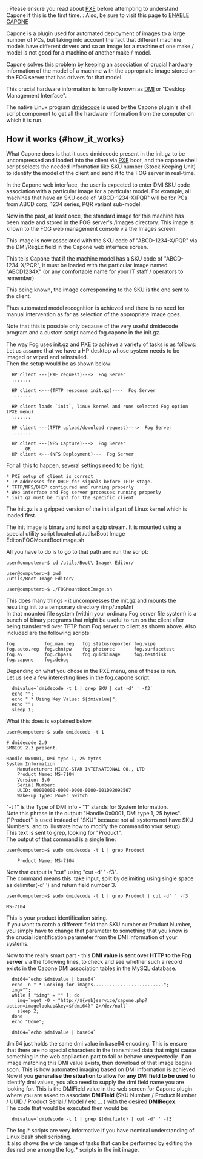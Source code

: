 :   Please ensure you read about [PXE](PXE "wikilink") before attempting
    to understand Capone if this is the first time.
:   Also, be sure to visit this page to [ENABLE
    CAPONE](Plugins:_Capone "wikilink")

Capone is a plugin used for automated deployment of images to a large
number of PCs, but taking into account the fact that different machine
models have different drivers and so an image for a machine of one make
/ model is not good for a machine of another make / model.

Capone solves this problem by keeping an association of crucial hardware
information of the model of a machine with the appropriate image stored
on the FOG server that has drivers for that model.

This crucial hardware information is formally known as
[DMI](http://en.wikipedia.org/wiki/Desktop_Management_Interface) or
\"Desktop Management Interface\".

The native Linux program [dmidecode](dmidecode "wikilink") is used by
the Capone plugin\'s shell script component to get all the hardware
information from the computer on which it is run.

## How it works {#how_it_works}

What Capone does is that it uses dmidecode present in the init.gz to be
uncompressed and loaded into the client via [PXE](PXE "wikilink") boot,
and the capone shell script selects the needed information like SKU
number (Stock Keeping Unit) to identify the model of the client and send
it to the FOG server in real-time.

In the Capone web interface, the user is expected to enter DMI SKU code
association with a particular image for a particular model. For example,
all machines that have an SKU code of \"ABCD-1234-X/PQR\" will be for
PCs from ABCD corp, 1234 series, PQR variant sub-model.

Now in the past, at least once, the standard image for this machine has
been made and stored in the FOG server\'s /images directory. This image
is known to the FOG web management console via the Images screen.

This image is now associated with the SKU code of \"ABCD-1234-X/PQR\"
via the DMI/RegEx field in the Capone web interface screen.

This tells Capone that if the machine model has a SKU code of
\"ABCD-1234-X/PQR\", it must be loaded with the particular image named
\"ABCD1234X\" (or any comfortable name for your IT staff / operators to
remember)

This being known, the image corresponding to the SKU is the one sent to
the client.

Thus automated model recognition is achieved and there is no need for
manual intervention as far as selection of the appropriate image goes.

Note that this is possible only because of the very useful dmidecode
program and a custom script named fog.capone in the init.gz.

The way Fog uses init.gz and PXE to achieve a variety of tasks is as
follows:\
Let us assume that we have a HP desktop whose system needs to be imaged
or wiped and reinstalled.\
Then the setup would be as shown below:

      HP client ---(PXE request)--->  Fog Server
      .......

      HP client <---(TFTP response init.gz)----  Fog Server
      .......

      HP client loads `init`, linux kernel and runs selected Fog option (PXE menu)
      .......

      HP client ---(TFTP upload/download request)--->  Fog Server
      .......

      HP client ---(NFS Capture)--->  Fog Server
           OR
      HP client <---(NFS Deployment)---  Fog Server

For all this to happen, several settings need to be right:

`* PXE setup of client is correct`\
`* IP addresses for DHCP for signals before TFTP stage.`\
`* TFTP/NFS/DHCP configured and running properly`\
`* Web interface and Fog server processes running properly`\
`* init.gz must be right for the specific client`

The init.gz is a gzipped version of the initial part of Linux kernel
which is loaded first.

The init image is binary and is not a gzip stream. It is mounted using a
special utility script located at /utils/Boot Image
Editor/FOGMountBootImage.sh

All you have to do is to go to that path and run the script:

    user@computer:~$ cd /utils/Boot\ Image\ Editor/

    user@computer:~$ pwd
    /utils/Boot Image Editor/

    user@computer:~$ ./FOGMountBootImage.sh

This does many things - it uncompresses the init.gz and mounts the
resulting init to a temporary directory /tmp/tmpMnt\
In that mounted file system (within your ordinary Fog server file
system) is a bunch of binary programs that might be useful to run on the
client after being transferred over TFTP from Fog server to client as
shown above. Also included are the following scripts:

    fog           fog.man.reg   fog.statusreporter fog.wipe
    fog.auto.reg  fog.chntpw    fog.photorec       fog.surfacetest
    fog.av        fog.chpass    fog.quickimage     fog.testdisk
    fog.capone    fog.debug     

Depending on what you chose in the PXE menu, one of these is run.\
Let us see a few interesting lines in the fog.capone script:

      dmivalue=`dmidecode -t 1 | grep SKU | cut -d' ' -f3`
      echo "";
      echo " * Using Key Value: ${dmivalue}";
      echo "";
      sleep 1;

What this does is explained below.

    user@computer:~$ sudo dmidecode -t 1

    # dmidecode 2.9
    SMBIOS 2.3 present.

    Handle 0x0001, DMI type 1, 25 bytes
    System Information
        Manufacturer: MICRO-STAR INTERNATIONAL CO., LTD
        Product Name: MS-7104
        Version: 3.0
        Serial Number:  
        UUID: 00000000-0000-0000-0000-001D92092567
        Wake-up Type: Power Switch

\"-t 1\" is the Type of DMI info - \"1\" stands for System Information.\
Note this phrase in the output: \"Handle 0x0001, DMI type 1, 25
bytes\".\
(\"Product\" is used instead of \"SKU\" because not all systems not have
SKU Numbers, and to illustrate how to modify the command to your setup)\
This text is sent to grep, looking for \"Product\".\
The output of that command is a single line:

    user@computer:~$ sudo dmidecode -t 1 | grep Product

        Product Name: MS-7104

Now that output is \"cut\" using \"cut -d\' \' -f3\".\
The command means this: take input, split by delimiting using single
space as delimiter(-d\' \') and return field number 3.

    user@computer:~$ sudo dmidecode -t 1 | grep Product | cut -d' ' -f3

    MS-7104

This is your product identification string.\
If you want to catch a different field than SKU number or Product
Number, you simply have to change that parameter to something that you
know is the crucial identification parameter from the DMI information of
your systems.

Now to the really smart part - this **DMI value is sent over HTTP to the
Fog server** via the following lines, to check and see whether such a
record exists in the Capone DMI association tables in the MySQL
database.

      dmi64=`echo $dmivalue | base64`
      echo -n " * Looking for images..........................";    
      img="";
      while [ "$img" = "" ]; do
        img=`wget -O - "http://${web}service/capone.php?action=imagelookup&key=${dmi64}" 2>/dev/null`
        sleep 2;
      done  
      echo "Done";

      dmi64=`echo $dmivalue | base64`

dmi64 just holds the same dmi value in base64 encoding. This is ensure
that there are no special characters in the transmitted data that might
cause something in the web appliaction part to fail or behave
unexpectedly. If an image matching this DMI value exists, then download
of that image begins soon. This is how automated imaging based on DMI
information is achieved.\
Now if you **generalise the situation to allow for any DMI field to be
used** to identify dmi values, you also need to supply the dmi field
name you are looking for. This is the DMIField value in the web screen
for Capone plugin where you are asked to associate **DMIField** (SKU
Number / Product Number / UUID / Product Serial / Model / etc \... )
with the desired **DMIRegex**.\
The code that would be executed then would be:

      dmivalue=`dmidecode -t 1 | grep ${dmifield} | cut -d' ' -f3`

The fog.\* scripts are very informative if you have nominal
understanding of Linux bash shell scripting.\
It also shows the wide range of tasks that can be performed by editing
the desired one among the fog.\* scripts in the init image.
